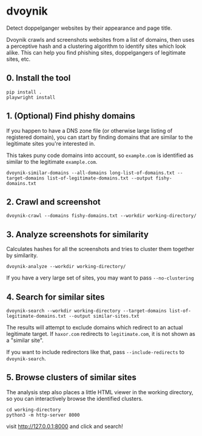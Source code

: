 # dvoynik
Detect doppelganger websites by their appearance and page title.

Dvoynik crawls and screenshots websites from a list of domains, then uses a
perceptive hash and a clustering algorithm to identify sites which look alike.
This can help you find phishing sites, doppelgangers of legitimate sites, etc.

## 0. Install the tool
```
pip install .
playwright install
```

## 1. (Optional) Find phishy domains
If you happen to have a DNS zone file (or otherwise large listing of registered domain),
you can start by finding domains that are similar to the legitimate sites you're interested in.

This takes puny code domains into account, so `exampłe.com` is identified as similar to the legitimate `example.com`.
```
dvoynik-similar-domains --all-domains long-list-of-domains.txt --target-domains list-of-legitimate-domains.txt --output fishy-domains.txt
```

## 2. Crawl and screenshot
```
dvoynik-crawl --domains fishy-domains.txt --workdir working-directory/
```


## 3. Analyze screenshots for similarity
Calculates hashes for all the screenshots and tries to cluster them together by similarity.

```
dvoynik-analyze --workdir working-directory/
```

If you have a very large set of sites, you may want to pass `--no-clustering`


## 4. Search for similar sites
```
dvoynik-search --workdir working-directory --target-domains list-of-legitimate-domains.txt --output similar-sites.txt
```

The results will attempt to exclude domains which redirect to an actual legitimate target. If `haxor.com` redirects to `legitimate.com`, it is not shown as a "similar site".

If you want to include redirectors like that, pass `--include-redirects` to `dvoynik-search`.


## 5. Browse clusters of similar sites
The analysis step also places a little HTML viewer in the working directory,
so you can interactively browse the identified clusters.

```
cd working-directory
python3 -m http-server 8000
```

visit http://127.0.0.1:8000 and click and search!

